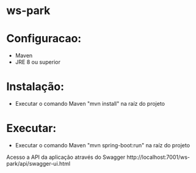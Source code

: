 # ws-park

# Configuracao:
- Maven
- JRE 8 ou superior

# Instalação:
- Executar o comando Maven "mvn install" na raíz do projeto

# Executar:
- Executar o comando Maven "mvn spring-boot:run" na raíz do projeto


Acesso a API da aplicação através do Swagger
http://localhost:7001/ws-park/api/swagger-ui.html

